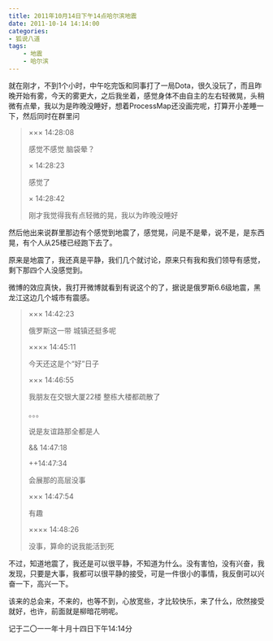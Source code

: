 ```yaml
---
title: 2011年10月14日下午14点哈尔滨地震
date: 2011-10-14 14:14:00
categories:
- 狐说八道
tags:
    - 地震
    - 哈尔滨
---
```


就在刚才，不到1个小时，中午吃完饭和同事打了一局Dota，很久没玩了，而且昨晚开始有雾，今天的雾更大，之后我坐着，感觉身体不由自主的左右轻微晃，头稍微有点晕，我以为是昨晚没睡好，想着ProcessMap还没画完呢，打算开小差睡一下，然后同时在群里问

> ××× 14:28:08
> 
> 感觉不感觉 脑袋晕？
> 
> × 14:28:23
> 
> 感觉了
> 
> × 14:28:42
> 
> 刚才我觉得我有点轻微的晃，我以为昨晚没睡好

然后他出来说群里那边有个感觉到地震了，感觉晃，问是不是晕，说不是，是东西晃，有个人从25楼已经跑下去了。

原来是地震了，我还真是平静，我们几个就讨论，原来只有我和我们领导有感觉，剩下那四个人没感觉到。

微博的效应真快，我打开微博就看到有说这个的了，据说是俄罗斯6.6级地震，黑龙江这边几个城市有震感。

> ××× 14:42:23
> 
> 俄罗斯这一带 城镇还挺多呢
> 
> ×××× 14:45:11
> 
> 今天还这是个“好”日子
> 
> ××× 14:46:55
> 
> 我朋友在交银大厦22楼 整栋大楼都疏散了
> 
> 。。。
> 
> 说是友谊路那全都是人
> 
> && 14:47:18
> 
> ++14:47:34
> 
> 会展那的高层没事
> 
> ××× 14:47:54
> 
> 有趣
> 
> ×××× 14:48:26
> 
> 没事，算命的说我能活到死

不过，知道地震了，我还是可以很平静，不知道为什么。没有害怕，没有兴奋，我发现，只要是大事，我都可以很平静的接受，可是一件很小的事情，我反倒可以兴奋一下，高兴一下。

该来的总会来，不来的，也等不到，心放宽些，才比较快乐，来了什么，欣然接受就好，也许，前面就是柳暗花明呢。

记于二〇一一年十月十四日下午14:14分